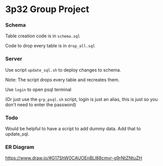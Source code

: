 # 3p32 Group Project

### Schema

Table creation code is in `schema.sql`

Code to drop every table is in `drop_all.sql`

### Server

Use script `update_sql.sh` to deploy changes to schema. 

Note: The script drops every table and recreates them.

Use `login` to open psql terminal 

(Or just use the `grp_psql.sh` script, login is just an alias, this is just so you don't need to enter the password)


### Todo

Would be helpful to have a script to add dummy data. Add that to update_sql.

### ER Diagram
https://www.draw.io/#G17ShW0CAUOEnBLl88cmvr-g9rNtZNtuZH


